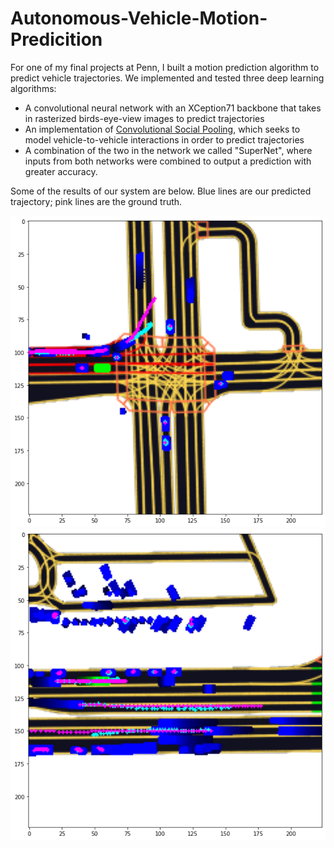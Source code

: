# Autonomous-Vehicle-Motion-Predicition

For one of my final projects at Penn, I built a motion prediction algorithm to predict vehicle trajectories. We implemented and tested three deep learning algorithms:

* A convolutional neural network with an XCeption71 backbone that takes in rasterized birds-eye-view images to predict trajectories
* An implementation of [Convolutional Social Pooling](https://arxiv.org/abs/1805.06771), which seeks to model vehicle-to-vehicle interactions in order to predict trajectories
* A combination of the two in the network we called "SuperNet", where inputs from both networks were combined to output a prediction with greater accuracy.


Some of the results of our system are below. Blue lines are our predicted trajectory; pink lines are the ground truth.

![Output1](./outputs/SuperNetV2Output2.png "Title")
![Output2](./outputs/SuperNetV2Output1.png "Title")

